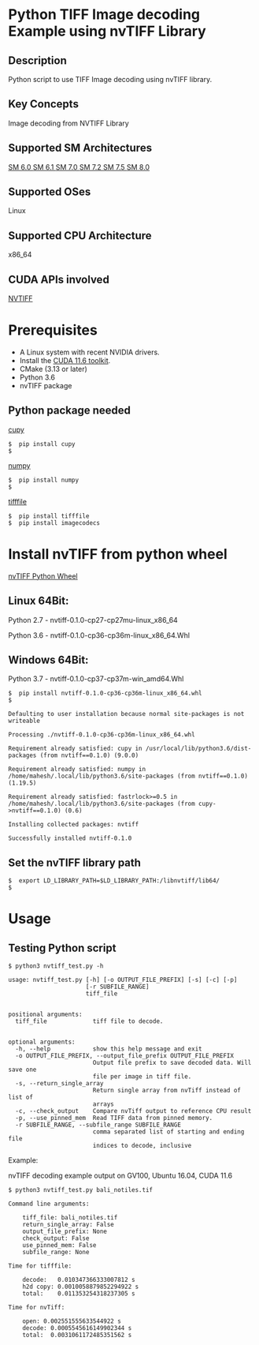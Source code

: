 # Python TIFF Image decoding Example using nvTIFF Library

## Description

Python script to use TIFF Image decoding using nvTIFF library.

## Key Concepts

Image decoding from NVTIFF Library

## Supported SM Architectures

  [SM 6.0 ](https://developer.nvidia.com/cuda-gpus)  [SM 6.1 ](https://developer.nvidia.com/cuda-gpus)  [SM 7.0 ](https://developer.nvidia.com/cuda-gpus)  [SM 7.2 ](https://developer.nvidia.com/cuda-gpus)  [SM 7.5 ](https://developer.nvidia.com/cuda-gpus) [SM 8.0 ](https://developer.nvidia.com/cuda-gpus)

## Supported OSes

Linux

## Supported CPU Architecture

x86_64

## CUDA APIs involved

[NVTIFF](https://docs.nvidia.com/cuda/nvTIFF/index.html)

# Prerequisites
- A Linux system with recent NVIDIA drivers.
- Install the [CUDA 11.6 toolkit](https://developer.nvidia.com/cuda-downloads).
- CMake (3.13 or later)
- Python 3.6
- nvTIFF package


## Python package needed
[cupy](https://docs.cupy.dev/en/stable/install.html) 
```
$  pip install cupy
$
```

[numpy](https://numpy.org/install/) 
```
$  pip install numpy
$
```

[tifffile](https://pypi.org/project/tifffile/) 
```
$  pip install tifffile
$  pip install imagecodecs
```

# Install nvTIFF from python wheel 

[nvTIFF Python Wheel](nvTIFF-Python-Whl/)

## Linux 64Bit:

Python 2.7 - nvtiff-0.1.0-cp27-cp27mu-linux_x86_64

Python 3.6 - nvtiff-0.1.0-cp36-cp36m-linux_x86_64.Whl

## Windows 64Bit:

Python 3.7 - nvtiff-0.1.0-cp37-cp37m-win_amd64.Whl

```
$  pip install nvtiff-0.1.0-cp36-cp36m-linux_x86_64.whl
$
```

```
Defaulting to user installation because normal site-packages is not writeable

Processing ./nvtiff-0.1.0-cp36-cp36m-linux_x86_64.whl

Requirement already satisfied: cupy in /usr/local/lib/python3.6/dist-packages (from nvtiff==0.1.0) (9.0.0)

Requirement already satisfied: numpy in /home/mahesh/.local/lib/python3.6/site-packages (from nvtiff==0.1.0) (1.19.5)

Requirement already satisfied: fastrlock>=0.5 in /home/mahesh/.local/lib/python3.6/site-packages (from cupy->nvtiff==0.1.0) (0.6)

Installing collected packages: nvtiff

Successfully installed nvtiff-0.1.0

```

## Set the nvTIFF library path 
```
$  export LD_LIBRARY_PATH=$LD_LIBRARY_PATH:/libnvtiff/lib64/
$
```

# Usage

## Testing Python script
```
$ python3 nvtiff_test.py -h
```

```
usage: nvtiff_test.py [-h] [-o OUTPUT_FILE_PREFIX] [-s] [-c] [-p]
                      [-r SUBFILE_RANGE]
                      tiff_file


positional arguments:
  tiff_file             tiff file to decode.


optional arguments:
  -h, --help            show this help message and exit
  -o OUTPUT_FILE_PREFIX, --output_file_prefix OUTPUT_FILE_PREFIX
                        Output file prefix to save decoded data. Will save one
                        file per image in tiff file.
  -s, --return_single_array
                        Return single array from nvTiff instead of list of
                        arrays
  -c, --check_output    Compare nvTiff output to reference CPU result
  -p, --use_pinned_mem  Read TIFF data from pinned memory.
  -r SUBFILE_RANGE, --subfile_range SUBFILE_RANGE
                        comma separated list of starting and ending file
                        indices to decode, inclusive

```

Example:

nvTIFF decoding example output on GV100, Ubuntu 16.04, CUDA 11.6

```
$ python3 nvtiff_test.py bali_notiles.tif 

```

```
Command line arguments:

	tiff_file: bali_notiles.tif
	return_single_array: False
	output_file_prefix: None
	check_output: False
	use_pinned_mem: False
	subfile_range: None

Time for tifffile:

	decode:   0.010347366333007812 s
	h2d copy: 0.0010058879852294922 s
	total:    0.011353254318237305 s

Time for nvTiff:

	open: 0.002551555633544922 s
	decode: 0.0005545616149902344 s
	total:  0.0031061172485351562 s

```
